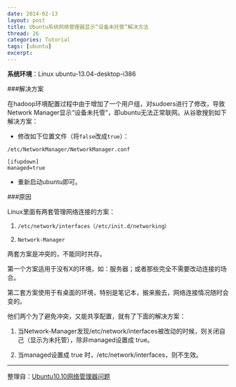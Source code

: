 ```yaml
---
date: 2014-02-13
layout: post
title: Ubuntu系统网络管理器显示“设备未托管”解决方法
thread: 26
categories: Tutorial
tags: [ubuntu]
excerpt: 
---
```


**系统环境**：Linux ubuntu-13.04-desktop-i386

###解决方案

在hadoop环境配置过程中由于增加了一个用户组，对sudoers进行了修改，导致Network Manager显示“设备未托管”，即ubuntu无法正常联网。从谷歌搜到如下解决方案：

* 修改如下位置文件（将`false`改成`true`）：

```
/etc/NetworkManager/NetworkManager.conf
```

```
[ifupdown]
managed=true
```

* 重新启动ubuntu即可。

###原因

Linux里面有两套管理网络连接的方案：

1. `/etc/network/interfaces（/etc/init.d/networking）`

2. `Network-Manager`

两套方案是冲突的，不能同时共存。

第一个方案适用于没有X的环境，如：服务器；或者那些完全不需要改动连接的场合。

第二套方案使用于有桌面的环境，特别是笔记本，搬来搬去，网络连接情况随时会变的。

他们两个为了避免冲突，又能共享配置，就有了下面的解决方案：

1. 当Network-Manager发现/etc/network/interfaces被改动的时候，则关闭自己（显示为未托管），除非managed设置成 true。

2. 当managed设置成 true 时，/etc/network/interfaces，则不生效。

----

整理自：[Ubuntu10.10网络管理器问题](http://www.cnblogs.com/babykick/archive/2011/03/25/1996006.html)